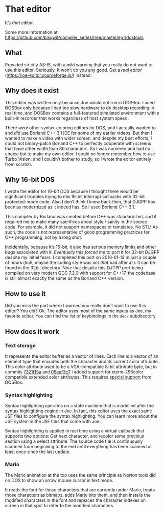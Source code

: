 # That editor

It’s *that* editor.

Some more information at: https://github.com/bisqwit/compiler_series/tree/master/ep1/dostools

## What

Provided strictly AS-IS, with a mild warning that you really do not want to
use this editor. Seriously. It won’t do you any good.
Get a *real editor* (https://joe-editor.sourceforge.io/) instead.

## Why does it exist

This editor was written only because Joe would not run in DOSBox.
I used DOSBox only because I had too slow hardware to do desktop recording
in real time, and DOSBox contains a full-featured simulated environment
with a built-in recorder that works regardless of host system speed.

There *were* other syntax-coloring editors for DOS, and I actually
wanted to and *did* use Borland C++ 3.1 IDE for some of my earlier
videos. But then I wanted to make a video with wider screen,
and despite my best efforts, I could not binary-patch Borland C++
to perfectly cooperate with screens that have other width
than 80 characters.
So I was cornered and had no choice but to make my own editor.
I could no longer remember how to use Turbo Vision,
and I couldn’t bother to study, so I wrote the editor entirely from scratch.

## Why 16-bit DOS

I wrote the editor for *16-bit* DOS because I thought there would
be significant troubles trying to mix 16-bit interrupt callbacks with
32-bit protected-mode code. Also I don’t think I knew back then,
that DJGPP has been as modernized as it indeed has. So I used Borland C++ 3.1.

This compiler by Borland was created before C++ was standardized, and it required
me to make many sacrifices about style / sanity in the source code.
For example, it did not support namespaces or templates. No STL!
As such, the code is not representative of good programming practices
for C++ programming, not by a long shot.

Incidentally, because it’s 16-bit, it also has serious memory limits
and other bugs associated with it.
*Eventually* this *forced* me to port it for 32-bit DJGPP despite my initial fears.
I completed this port on 2018-01-12 in just a couple of hours
(huh, maybe the coding style was not *that* bad after all).
It can be found in the 32bit directory.
Note that despite this DJGPP port being compiled on very modern GCC 7.2.0
with support for C++17, the codebase is still almost exactly the same
as the Borland C++ version.

## How to use it

Did you miss the part where I warned you really don’t want to use this editor?
You did? Ok. The editor uses most of the same inputs as Joe, my favorite editor.
You can find the list of keybindings in the `doc/` subdirectory.

## How does it work

### Text storage

It represents the editor buffer as a vector of lines. Each line is a vector
of an element type that encodes both the character and its current color
attribute. This color attribute used to be a VGA-compatible 8-bit attribute
byte, but in commits
[7321f15a](https://github.com/bisqwit/that_editor/commit/7321f15a0f31bb86646a54745e042cd459964fcb)
and 
[05eaf3c7](https://github.com/bisqwit/that_editor/commit/05eaf3c7bb614ee0803763a4acebd3b83ecf9d27)
I added support
for xterm-256color compatible extended color attributes. This requires
[special support](https://github.com/bisqwit/compiler_series/blob/master/ep1/dostools/dosbox/0016-Add-support-for-xterm-256color.patch) from DOSBox.

### Syntax highlighting

Syntax highlighting operates on a state machine that is modelled after
the syntax highlighting engine in Joe. In fact, this editor uses the exact
same JSF files to configure the syntax highlighting. You can learn more
about the JSF system in the JSF files that come with Joe.

Syntax highlighting is applied in real time using a virtual callback
that supports two options: Get next character,
and recolor some previous section using a select attribute.
The source code file is continuously scanned from beginning to the end
until everything has been scanned at least once since the last update.

### Mario

The Mario animation at the top uses the same principle as Norton tools
did on DOS to show an arrow mouse cursor in text mode.

It reads the font for those characters that are currently under Mario,
treats those characters as bitmaps, adds Mario into them,
and then installs the modified characters in the font and replaces
the character indexes on screen in that spot to refer to the modified
characters.
